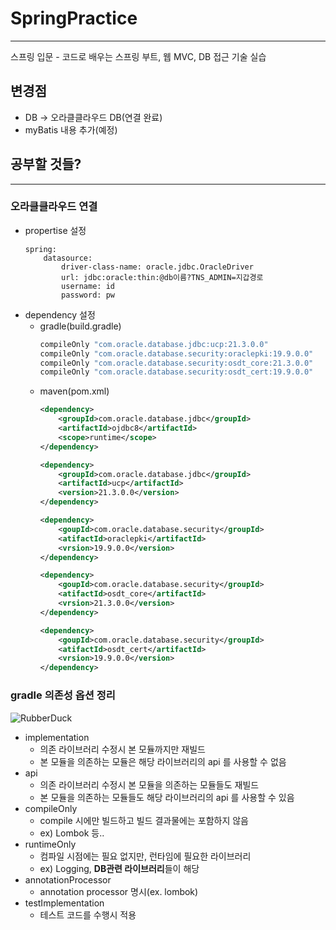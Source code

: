 # SpringPractice

--------------------------------
스프링 입문 - 코드로 배우는 스프링 부트, 웹 MVC, DB 접근 기술 실습 <br>

## 변경점<br>

- DB -> 오라클클라우드 DB(연결 완료)
- myBatis 내용 추가(예정)


## 공부할 것들?

--------------------------------
### 오라클클라우드 연결
- propertise 설정
  ```properties
  spring:
      datasource:
          driver-class-name: oracle.jdbc.OracleDriver
          url: jdbc:oracle:thin:@db이름?TNS_ADMIN=지갑경로
          username: id
          password: pw

- dependency 설정
  - gradle(build.gradle)
      ```java
      compileOnly "com.oracle.database.jdbc:ucp:21.3.0.0"
      compileOnly "com.oracle.database.security:oraclepki:19.9.0.0"
      compileOnly "com.oracle.database.security:osdt_core:21.3.0.0"
      compileOnly "com.oracle.database.security:osdt_cert:19.9.0.0"

  - maven(pom.xml)
      ```xml
      <dependency>
          <groupId>com.oracle.database.jdbc</groupId>
          <artifactId>ojdbc8</artifactId>
          <scope>runtime</scope>
      </dependency>
      
      <dependency>
          <groupId>com.oracle.database.jdbc</groupId>
          <artifactId>ucp</artifactId>
          <version>21.3.0.0</version>
      </dependency>
      
      <dependency>
          <goupId>com.oracle.database.security</groupId>
          <atifactId>oraclepki</artifactId>
          <vrsion>19.9.0.0</version>
      </dependency>
      
      <dependency>
          <goupId>com.oracle.database.security</groupId>
          <atifactId>osdt_core</artifactId>
          <vrsion>21.3.0.0</version>
      </dependency>
      
      <dependency>
          <goupId>com.oracle.database.security</groupId>
          <atifactId>osdt_cert</artifactId>
          <vrsion>19.9.0.0</version>
      </dependency>
  
### gradle 의존성 옵션 정리
<img src="https://docs.gradle.org/current/userguide/img/java-library-ignore-deprecated-main.png" title="px(픽셀) 크기 설정" alt="RubberDuck"></img><br/>
- implementation
  - 의존 라이브러리 수정시 본 모듈까지만 재빌드
  - 본 모듈을 의존하는 모듈은 해당 라이브러리의 api 를 사용할 수 없음
- api
  - 의존 라이브러리 수정시 본 모듈을 의존하는 모듈들도 재빌드
  - 본 모듈을 의존하는 모듈들도 해당 라이브러리의 api 를 사용할 수 있음
- compileOnly
  - compile 시에만 빌드하고 빌드 결과물에는 포함하지 않음
  - ex) Lombok 등..
- runtimeOnly
  - 컴파일 시점에는 필요 없지만, 런타임에 필요한 라이브러리
  - ex) Logging, **DB관련 라이브러리**들이 해당
- annotationProcessor
  - annotation processor 명시(ex. lombok)
- testImplementation
  - 테스트 코드를 수행시 적용
